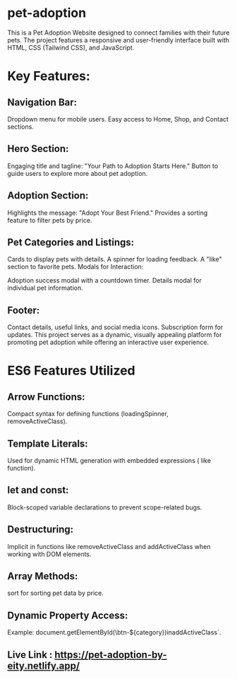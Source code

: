 ﻿# pet-adoption
 This is a Pet Adoption Website designed to connect families with their future pets. The project features a responsive and user-friendly interface built with HTML, CSS (Tailwind CSS), and JavaScript.

# Key Features:
## Navigation Bar:

Dropdown menu for mobile users.
Easy access to Home, Shop, and Contact sections.
## Hero Section:

Engaging title and tagline: "Your Path to Adoption Starts Here."
Button to guide users to explore more about pet adoption.
## Adoption Section:

Highlights the message: "Adopt Your Best Friend."
Provides a sorting feature to filter pets by price.
## Pet Categories and Listings:

Cards to display pets with details.
A spinner for loading feedback.
A "like" section to favorite pets.
Modals for Interaction:

Adoption success modal with a countdown timer.
Details modal for individual pet information.
## Footer:

Contact details, useful links, and social media icons.
Subscription form for updates.
This project serves as a dynamic, visually appealing platform for promoting pet adoption while offering an interactive user experience.

# ES6 Features Utilized
## Arrow Functions:
Compact syntax for defining functions (loadingSpinner, removeActiveClass).
## Template Literals:
Used for dynamic HTML generation with embedded expressions ( like function).
## let and const:
Block-scoped variable declarations to prevent scope-related bugs.
## Destructuring:
Implicit in functions like removeActiveClass and addActiveClass when working with DOM elements.
## Array Methods:
sort for sorting pet data by price.
## Dynamic Property Access:
Example: document.getElementById(\btn-${category})inaddActiveClass`.

## Live Link : https://pet-adoption-by-eity.netlify.app/
